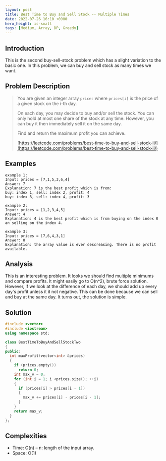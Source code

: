 ```yaml
---
layout: post
title: Best Time to Buy and Sell Stock -- Multiple Times
date: 2022-07-26 16:10 +0900
hero_height: is-small
tags: [Medium, Array, DP, Greedy]
---
```

## Introduction
This is the second buy-sell-stock problem which has a slight variation to the basic one.
In this problem, we can buy and sell stock as many times we want.

## Problem Description
> You are given an integer array `prices` where `prices[i]` is the price of a given stock on the i-th day.
>
> On each day, you may decide to buy and/or sell the stock.
> You can only hold at most one share of the stock at any time.
> However, you can buy it then immediately sell it on the same day.
>
> Find and return the maximum profit you can achieve.
> 
> [https://leetcode.com/problems/best-time-to-buy-and-sell-stock-ii/](https://leetcode.com/problems/best-time-to-buy-and-sell-stock-ii/)

## Examples
```
example 1:
Input: prices = [7,1,5,3,6,4]
Answer: 7
Explanation: 7 is the best profit which is from:
buy: index 1, sell: index 2, profit: 4
buy: index 3, sell: index 4, profit: 3
```
```
example 2:
Input: prices = [1,2,3,4,5]
Answer: 4
Explanation: 4 is the best profit which is from buying on the index 0 an selling on the index 4.
```
```
example 3:
Input: prices = [7,6,4,3,1]
Answer: 0
Explanation: the array value is ever descreasing. There is no profit available.
```

## Analysis
This is an interesting problem. It looks we should find multiple minimums and compare profits.
It might easily go to O(n^2), brute force solution.
However, if we look at the difference of each day, we should add up every day's profit unless it it not negative.
This can be done because we can sell and buy at the same day.
It turns out, the solution is simple.

## Solution
```cpp
#include <vector>
#include <iostream>
using namespace std;

class BestTimeToBuyAndSellStockTwo
{
public:
  int maxProfit(vector<int> &prices)
  {
    if (prices.empty())
      return 0;
    int max_v = 0;
    for (int i = 1; i <prices.size(); ++i)
    {
      if (prices[i] > prices[i - 1])
      {
        max_v += prices[i] - prices[i - 1];
      }
    }
    return max_v;
  }
};
```

## Complexities
- Time: O(n) – n: length of the input array.
- Space: O(1)
